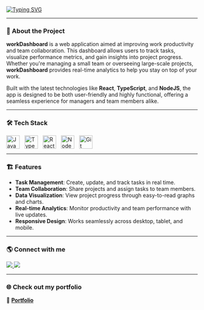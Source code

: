 <a href="https://git.io/typing-svg">
  <img src="https://readme-typing-svg.demolab.com?font=Fira+Code&duration=3000&pause=1000&width=435&lines=Loading...;+workDashboard+%7C+Dashboard+for+Work+Management;Improving+Work+Productivity+with+Data%2FVisuals" 
  alt="Typing SVG" />
</a>

---

### 🚀 About the Project

**workDashboard** is a web application aimed at improving work productivity and team collaboration. This dashboard allows users to track tasks, visualize performance metrics, and gain insights into project progress. Whether you're managing a small team or overseeing large-scale projects, **workDashboard** provides real-time analytics to help you stay on top of your work.

Built with the latest technologies like **React**, **TypeScript**, and **NodeJS**, the app is designed to be both user-friendly and highly functional, offering a seamless experience for managers and team members alike.

---

### 🛠 Tech Stack

<img align="left" alt="JavaScript" width="35px" style="padding-right:10px;" src="https://cdn.jsdelivr.net/gh/devicons/devicon/icons/javascript/javascript-plain.svg"/>
<img align="left" alt="TypeScript" width="35px" style="padding-right:10px;" src="https://cdn.jsdelivr.net/gh/devicons/devicon/icons/typescript/typescript-original.svg"/>
<img align="left" alt="React" width="35px" style="padding-right:10px;" src="https://cdn.jsdelivr.net/gh/devicons/devicon/icons/react/react-original.svg"/>
<img align="left" alt="NodeJS" width="35px" style="padding-right:10px;" src="https://cdn.jsdelivr.net/gh/devicons/devicon/icons/nodejs/nodejs-original.svg"/>
<img align="left" alt="Git" width="35px" style="padding-right:10px;" src="https://cdn.jsdelivr.net/gh/devicons/devicon/icons/git/git-original.svg"/>
<br>  
<br>  

---

### 🏗 Features

- **Task Management**: Create, update, and track tasks in real time.
- **Team Collaboration**: Share projects and assign tasks to team members.
- **Data Visualization**: View project progress through easy-to-read graphs and charts.
- **Real-time Analytics**: Monitor productivity and team performance with live updates.
- **Responsive Design**: Works seamlessly across desktop, tablet, and mobile.

---

### 🌎 Connect with me

<a href="https://www.linkedin.com/in/juniorfs/" target="_blank">
  <img src="https://img.shields.io/badge/-LinkedIn-%230077B5?style=for-the-badge&logo=linkedin&logoColor=white" target="_blank">
</a>  
<a href="https://github.com/xJuniorFx" target="_blank">
  <img src="https://img.shields.io/badge/-GitHub-181717?style=for-the-badge&logo=github&logoColor=white">
</a>  

---

### 🌐 Check out my portfolio  
🔗 **[Portfolio](https://xjuniorfx.github.io/Portfolio/)**
